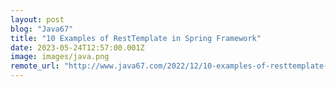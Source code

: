 ```yaml
---
layout: post
blog: "Java67"
title: "10 Examples of RestTemplate in Spring Framework"
date: 2023-05-24T12:57:00.001Z
image: images/java.png
remote_url: "http://www.java67.com/2022/12/10-examples-of-resttemplate-in-spring.html"
---
```

